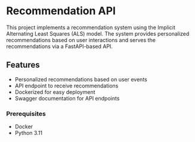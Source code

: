 # Recommendation API

This project implements a recommendation system using the Implicit Alternating Least Squares (ALS) model. The system provides personalized recommendations based on user interactions and serves the recommendations via a FastAPI-based API.

## Features

- Personalized recommendations based on user events
- API endpoint to receive recommendations
- Dockerized for easy deployment
- Swagger documentation for API endpoints

### Prerequisites

- Docker
- Python 3.11
